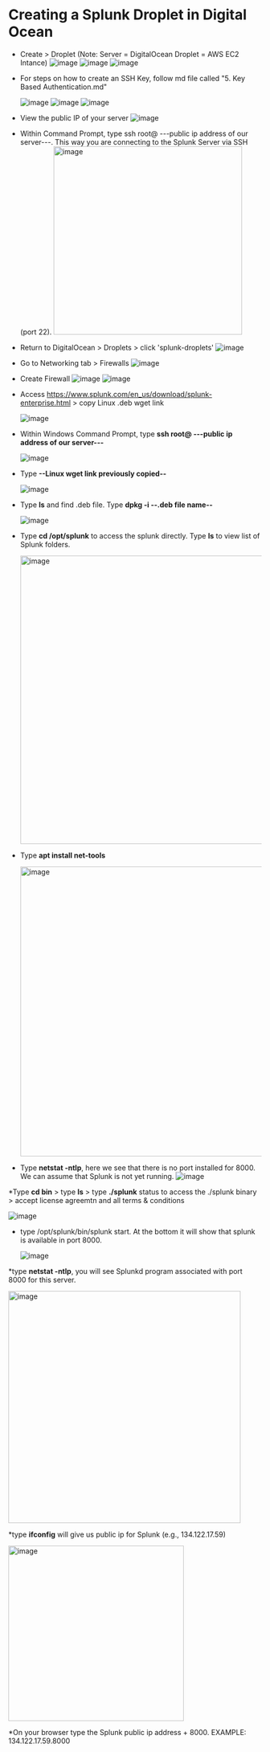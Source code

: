 # Creating a Splunk Droplet in Digital Ocean

* Create > Droplet (Note: Server = DigitalOcean Droplet = AWS EC2 Intance)
  ![image](https://github.com/user-attachments/assets/c3f0ad85-4177-4df9-b5d7-5da91c4b0a0d)
  ![image](https://github.com/user-attachments/assets/f9ed6683-768f-47a1-bbd2-6d0ed9367846)
  ![image](https://github.com/user-attachments/assets/cea2ef2f-3204-40d2-a627-27a7750a90e1)

* For steps on how to create an SSH Key, follow md file called "5. Key Based Authentication.md"

  ![image](https://github.com/user-attachments/assets/5fc61ded-090b-41bd-ac5b-87b39256bdcf)
  ![image](https://github.com/user-attachments/assets/97ea5972-e58a-41f0-98e5-81c0f0d97238)
  ![image](https://github.com/user-attachments/assets/254357cb-0add-4f79-b0db-29cb41f5e482)

* View the public IP of your server
  ![image](https://github.com/user-attachments/assets/b48c8c5d-7ee0-492f-b551-4416372e4e8a)
  
* Within Command Prompt, type ssh root@ ---public ip address of our server---. This way you are connecting to the Splunk Server via SSH (port 22).
  <img width="375" alt="image" src="https://github.com/user-attachments/assets/648d43c4-8539-41a4-b6c7-6af1b75e3975" />

* Return to DigitalOcean > Droplets > click 'splunk-droplets'
  ![image](https://github.com/user-attachments/assets/6a76a62e-d726-44e5-b950-f7458bb10bad)

* Go to Networking tab > Firewalls
  ![image](https://github.com/user-attachments/assets/73e5f1ad-9612-4fdf-97fd-5de221e2abbf)
  
* Create Firewall
  ![image](https://github.com/user-attachments/assets/66f60bc4-75f3-4f0d-9b18-9d6c6fb90cd1)
  ![image](https://github.com/user-attachments/assets/30b8b02c-7d2e-4131-81d4-a6d960fe5823)

* Access https://www.splunk.com/en_us/download/splunk-enterprise.html > copy Linux .deb wget link

  ![image](https://github.com/user-attachments/assets/19341ff4-7ad8-487b-a0e3-953cb55b898f)

* Within Windows Command Prompt, type **ssh root@ ---public ip address of our server---**

  ![image](https://github.com/user-attachments/assets/415f9ab3-490f-4629-81dc-2df63fc58d59)
  
* Type **--Linux wget link previously copied--**

  ![image](https://github.com/user-attachments/assets/725c8825-9f12-4719-888a-b2cb4c614015)

* Type **ls** and find .deb file. Type **dpkg -i --.deb file name--**
  
  ![image](https://github.com/user-attachments/assets/27e5ee5d-4b26-4145-a158-8d93aca01443)

* Type **cd /opt/splunk** to access the splunk directly. Type **ls** to view list of Splunk folders.

  <img width="574" alt="image" src="https://github.com/user-attachments/assets/3bc6b76c-3674-4870-ab2d-7a9ca1738489" />

* Type **apt install net-tools**

  <img width="577" alt="image" src="https://github.com/user-attachments/assets/88d3ea02-de02-4be2-ba6b-8da97f854a57" />

* Type **netstat -ntlp**, here we see that there is no port installed for 8000. We can assume that Splunk is not yet running.
  ![image](https://github.com/user-attachments/assets/72e3774d-22a2-4bb3-8947-90ce11e3958b)

*Type **cd bin** > type **ls** > type **./splunk** status to access the ./splunk binary > accept license agreemtn and all terms & conditions

  ![image](https://github.com/user-attachments/assets/a83f84c4-8ce3-4f72-9d15-ff0ea59710dc)

* type /opt/splunk/bin/splunk start. At the bottom it will show that splunk is available in port 8000.

  ![image](https://github.com/user-attachments/assets/20ce59a6-7714-460b-8d07-62a08e414199)

*type **netstat -ntlp**, you will see Splunkd program associated with port 8000 for this server.

  <img width="462" alt="image" src="https://github.com/user-attachments/assets/39f0a969-e1a7-4a91-9a30-ed2316fa0a42" />

*type **ifconfig** will give us public ip for Splunk (e.g., 134.122.17.59)

  <img width="349" alt="image" src="https://github.com/user-attachments/assets/54d3e1c4-78c3-4a45-a103-649cc41be9f7" />

*On  your browser type the Splunk public ip address + 8000. EXAMPLE: 134.122.17.59.8000
